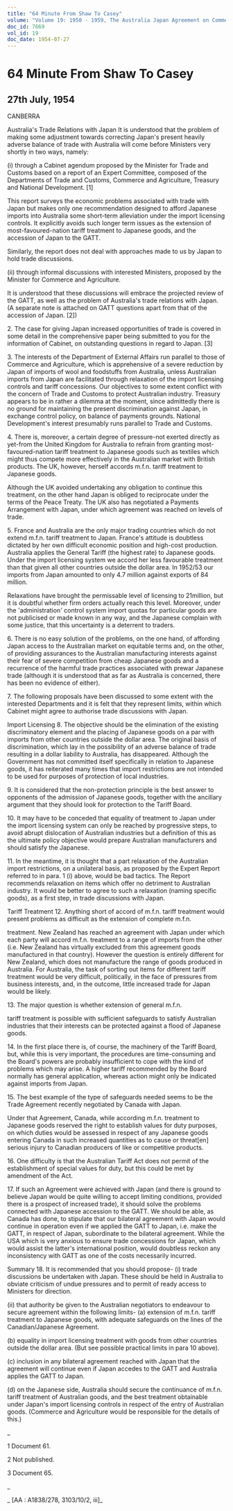 ```yaml
---
title: "64 Minute From Shaw To Casey"
volume: "Volume 19: 1950 - 1959, The Australia Japan Agreement on Commerce"
doc_id: 7669
vol_id: 19
doc_date: 1954-07-27
---
```


# 64 Minute From Shaw To Casey

## 27th July, 1954

CANBERRA

Australia's Trade Relations with Japan It is understood that the problem of making some adjustment towards correcting Japan's present heavily adverse balance of trade with Australia will come before Ministers very shortly in two ways, namely:

(i) through a Cabinet agendum proposed by the Minister for Trade and Customs based on a report of an Expert Committee, composed of the Departments of Trade and Customs, Commerce and Agriculture, Treasury and National Development. [1]

This report surveys the economic problems associated with trade with Japan but makes only one recommendation designed to afford Japanese imports into Australia some short-term alleviation under the import licensing controls. It explicitly avoids such longer term issues as the extension of most-favoured-nation tariff treatment to Japanese goods, and the accession of Japan to the GATT.

Similarly, the report does not deal with approaches made to us by Japan to hold trade discussions.

(ii) through informal discussions with interested Ministers, proposed by the Minister for Commerce and Agriculture.

It is understood that these discussions will embrace the projected review of the GATT, as well as the problem of Australia's trade relations with Japan. (A separate note is attached on GATT questions apart from that of the accession of Japan. [2])

2\. The case for giving Japan increased opportunities of trade is covered in some detail in the comprehensive paper being submitted to you for the information of Cabinet, on outstanding questions in regard to Japan. [3]

3\. The interests of the Department of External Affairs run parallel to those of Commerce and Agriculture, which is apprehensive of a severe reduction by Japan of imports of wool and foodstuffs from Australia, unless Australian imports from Japan are facilitated through relaxation of the import licensing controls and tariff concessions. Our objectives to some extent conflict with the concern of Trade and Customs to protect Australian industry. Treasury appears to be in rather a dilemma at the moment, since admittedly there is no ground for maintaining the present discrimination against Japan, in exchange control policy, on balance of payments grounds. National Development's interest presumably runs parallel to Trade and Customs.

4\. There is, moreover, a certain degree of pressure-not exerted directly as yet-from the United Kingdom for Australia to refrain from granting most-favoured-nation tariff treatment to Japanese goods such as textiles which might thus compete more effectively in the Australian market with British products. The UK, however, herself accords m.f.n. tariff treatment to Japanese goods.

Although the UK avoided undertaking any obligation to continue this treatment, on the other hand Japan is obliged to reciprocate under the terms of the Peace Treaty. The UK also has negotiated a Payments Arrangement with Japan, under which agreement was reached on levels of trade.

5\. France and Australia are the only major trading countries which do not extend m.f.n. tariff treatment to Japan. France's attitude is doubtless dictated by her own difficult economic position and high-cost production. Australia applies the General Tariff (the highest rate) to Japanese goods. Under the import licensing system we accord her less favourable treatment than that given all other countries outside the dollar area. In 1952/53 our imports from Japan amounted to only 4.7 million against exports of 84 million.

Relaxations have brought the permissable level of licensing to 21million, but it is doubtful whether firm orders actually reach this level. Moreover, under the 'administration' control system import quotas for particular goods are not publicised or made known in any way, and the Japanese complain with some justice, that this uncertainty is a deterrent to traders.

6\. There is no easy solution of the problems, on the one hand, of affording Japan access to the Australian market on equitable terms and, on the other, of providing assurances to the Australian manufacturing interests against their fear of severe competition from cheap Japanese goods and a recurrence of the harmful trade practices associated with prewar Japanese trade (although it is understood that as far as Australia is concerned, there has been no evidence of either).

7\. The following proposals have been discussed to some extent with the interested Departments and it is felt that they represent limits, within which Cabinet might agree to authorise trade discussions with Japan.

Import Licensing 8. The objective should be the elimination of the existing discriminatory element and the placing of Japanese goods on a par with imports from other countries outside the dollar area. The original basis of discrimination, which lay in the possibility of an adverse balance of trade resulting in a dollar liability to Australia, has disappeared. Although the Government has not committed itself specifically in relation to Japanese goods, it has reiterated many times that import restrictions are not intended to be used for purposes of protection of local industries.

9\. It is considered that the non-protection principle is the best answer to opponents of the admission of Japanese goods, together with the ancillary argument that they should look for protection to the Tariff Board.

10\. It may have to be conceded that equality of treatment to Japan under the import licensing system can only be reached by progressive steps, to avoid abrupt dislocation of Australian industries but a definition of this as the ultimate policy objective would prepare Australian manufacturers and should satisfy the Japanese.

11\. In the meantime, it is thought that a part relaxation of the Australian import restrictions, on a unilateral basis, as proposed by the Expert Report referred to in para. 1 (i) above, would be bad tactics. The Report recommends relaxation on items which offer no detriment to Australian industry. It would be better to agree to such a relaxation (naming specific goods), as a first step, in trade discussions with Japan.

Tariff Treatment 12. Anything short of accord of m.f.n. tariff treatment would present problems as difficult as the extension of complete m.f.n.

treatment. New Zealand has reached an agreement with Japan under which each party will accord m.f.n. treatment to a range of imports from the other (i.e. New Zealand has virtually excluded from this agreement goods manufactured in that country). However the question is entirely different for New Zealand, which does not manufacture the range of goods produced in Australia. For Australia, the task of sorting out items for different tariff treatment would be very difficult, politically, in the face of pressures from business interests, and, in the outcome, little increased trade for Japan would be likely.

13\. The major question is whether extension of general m.f.n.

tariff treatment is possible with sufficient safeguards to satisfy Australian industries that their interests can be protected against a flood of Japanese goods.

14\. In the first place there is, of course, the machinery of the Tariff Board, but, while this is very important, the procedures are time-consuming and the Board's powers are probably insufficient to cope with the kind of problems which may arise. A higher tariff recommended by the Board normally has general application, whereas action might only be indicated against imports from Japan.

15\. The best example of the type of safeguards needed seems to be the Trade Agreement recently negotiated by Canada with Japan.

Under that Agreement, Canada, while according m.f.n. treatment to Japanese goods reserved the right to establish values for duty purposes, on which duties would be assessed in respect of any Japanese goods entering Canada in such increased quantities as to cause or threat[en] serious injury to Canadian producers of like or competitive products.

16\. One difficulty is that the Australian Tariff Act does not permit of the establishment of special values for duty, but this could be met by amendment of the Act.

17\. If such an Agreement were achieved with Japan (and there is ground to believe Japan would be quite willing to accept limiting conditions, provided there is a prospect of increased trade), it should solve the problems connected with Japanese accession to the GATT. We should be able, as Canada has done, to stipulate that our bilateral agreement with Japan would continue in operation even if we applied the GATT to Japan, i.e. make the GATT, in respect of Japan, subordinate to the bilateral agreement. While the USA which is very anxious to ensure trade concessions for Japan, which would assist the latter's international position, would doubtless reckon any inconsistency with GATT as one of the costs necessarily incurred.

Summary 18. It is recommended that you should propose- (i) trade discussions be undertaken with Japan. These should be held in Australia to obviate criticism of undue pressures and to permit of ready access to Ministers for direction.

(ii) that authority be given to the Australian negotiators to endeavour to secure agreement within the following limits- (a) extension of m.f.n. tariff treatment to Japanese goods, with adequate safeguards on the lines of the Canadian/Japanese Agreement.

(b) equality in import licensing treatment with goods from other countries outside the dollar area. (But see possible practical limits in para 10 above).

(c) inclusion in any bilateral agreement reached with Japan that the agreement will continue even if Japan accedes to the GATT and Australia applies the GATT to Japan.

(d) on the Japanese side, Australia should secure the continuance of m.f.n. tariff treatment of Australian goods, and the best treatment obtainable under Japan's import licensing controls in respect of the entry of Australian goods. (Commerce and Agriculture would be responsible for the details of this.)

_

1 Document 61.

2 Not published.

3 Document 65.

_

_ [AA : A1838/278, 3103/10/2, iii]_
